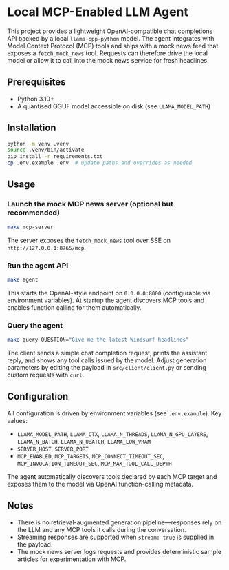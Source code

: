 # Local MCP-Enabled LLM Agent

This project provides a lightweight OpenAI-compatible chat completions API backed by a
local `llama-cpp-python` model. The agent integrates with Model Context Protocol (MCP)
tools and ships with a mock news feed that exposes a `fetch_mock_news` tool. Requests
can therefore drive the local model or allow it to call into the mock news service for
fresh headlines.

## Prerequisites
- Python 3.10+
- A quantised GGUF model accessible on disk (see `LLAMA_MODEL_PATH`)

## Installation
```bash
python -m venv .venv
source .venv/bin/activate
pip install -r requirements.txt
cp .env.example .env  # update paths and overrides as needed
```

## Usage

### Launch the mock MCP news server (optional but recommended)
```bash
make mcp-server
```
The server exposes the `fetch_mock_news` tool over SSE on `http://127.0.0.1:8765/mcp`.

### Run the agent API
```bash
make agent
```
This starts the OpenAI-style endpoint on `0.0.0.0:8000` (configurable via environment
variables). At startup the agent discovers MCP tools and enables function calling for
them automatically.

### Query the agent
```bash
make query QUESTION="Give me the latest Windsurf headlines"
```
The client sends a simple chat completion request, prints the assistant reply, and
shows any tool calls issued by the model. Adjust generation parameters by editing the
payload in `src/client/client.py` or sending custom requests with `curl`.

## Configuration
All configuration is driven by environment variables (see `.env.example`). Key values:
- `LLAMA_MODEL_PATH`, `LLAMA_CTX`, `LLAMA_N_THREADS`, `LLAMA_N_GPU_LAYERS`,
  `LLAMA_N_BATCH`, `LLAMA_N_UBATCH`, `LLAMA_LOW_VRAM`
- `SERVER_HOST`, `SERVER_PORT`
- `MCP_ENABLED`, `MCP_TARGETS`, `MCP_CONNECT_TIMEOUT_SEC`,
  `MCP_INVOCATION_TIMEOUT_SEC`, `MCP_MAX_TOOL_CALL_DEPTH`

The agent automatically discovers tools declared by each MCP target and exposes them to
the model via OpenAI function-calling metadata.

## Notes
- There is no retrieval-augmented generation pipeline—responses rely on the LLM and
  any MCP tools it calls during the conversation.
- Streaming responses are supported when `stream: true` is supplied in the payload.
- The mock news server logs requests and provides deterministic sample articles for
  experimentation with MCP.
